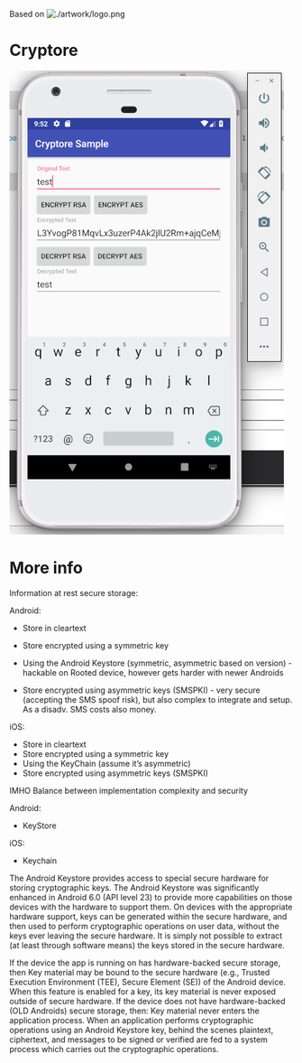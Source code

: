 Based on  ![./artwork/logo.png](./artwork/logo.png)

Cryptore
====

![./keystore.png](./keystore.png)

More info
====

Information at rest secure storage:

Android:
- Store in cleartext

- Store encrypted using a symmetric key

- Using the Android Keystore (symmetric, asymmetric based on version) - hackable on Rooted device, however gets harder with newer Androids

- Store encrypted using asymmetric keys (SMSPKI) - very secure (accepting the SMS spoof risk), but also complex to integrate and setup. As a disadv. SMS costs also money.



iOS:
- Store in cleartext
- Store encrypted using a symmetric key
- Using the KeyChain (assume it’s asymmetric)
- Store encrypted using asymmetric keys (SMSPKI)


IMHO Balance between implementation complexity and security

Android:
- KeyStore

iOS:
- Keychain

The Android Keystore provides access to special secure hardware for storing cryptographic keys.
The Android Keystore was significantly enhanced in Android 6.0 (API level 23) to provide more capabilities on those devices with the hardware to support them. On devices with the appropriate hardware support, keys can be generated within the secure hardware, and then used to perform cryptographic operations on user data, without the keys ever leaving the secure hardware. It is simply not possible to extract (at least through software means) the keys stored in the secure hardware.

If the device the app is running on has hardware-backed secure storage, then
Key material may be bound to the secure hardware (e.g., Trusted Execution Environment (TEE), Secure Element (SE)) of the Android device. When this feature is enabled for a key, its key material is never exposed outside of secure hardware.
If the device does not have hardware-backed (OLD Androids) secure storage, then:
Key material never enters the application process. When an application performs cryptographic operations using an Android Keystore key, behind the scenes plaintext, ciphertext, and messages to be signed or verified are fed to a system process which carries out the cryptographic operations.




